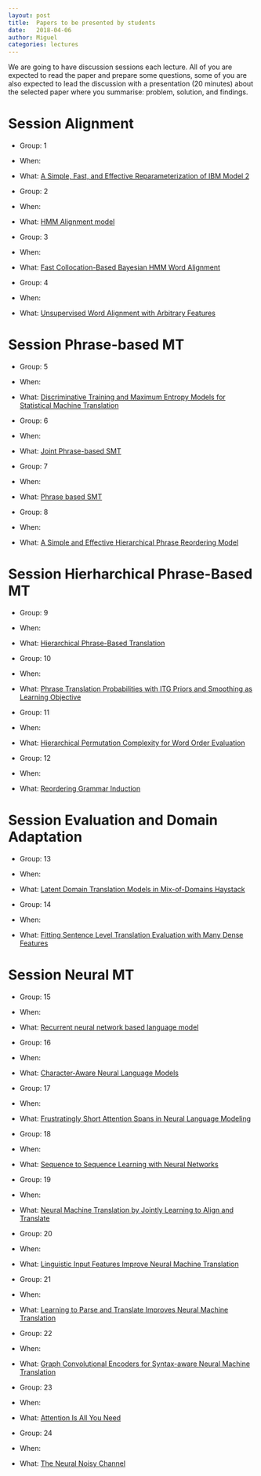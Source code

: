 ```yaml
---
layout: post
title:  Papers to be presented by students
date:   2018-04-06
author: Miguel
categories: lectures
---
```


We are going to have discussion sessions each lecture.
All of you are expected to read the paper and prepare some questions, some of you are also expected to lead the discussion with a presentation (20 minutes) about the selected paper where you summarise: problem, solution, and findings.


# Session Alignment

* Group: 1
* When: 
* What: [A Simple, Fast, and Effective Reparameterization of IBM Model 2](http://www.aclweb.org/anthology/N13-1073.pdf)



* Group: 2
* When: 
* What: [HMM Alignment model](https://www.mitpressjournals.org/doi/10.1162/089120103321337421)

* Group: 3
* When: 
* What: [Fast Collocation-Based Bayesian HMM Word Alignment](http://www.aclweb.org/anthology/C/C16/C16-1296.pdf)

* Group: 4
* When: 
* What: [Unsupervised Word Alignment with Arbitrary Features](http://www.aclweb.org/anthology/P11-1042)


# Session Phrase-based MT

* Group: 5
* When: 
* What: [Discriminative Training and Maximum Entropy Models for Statistical Machine Translation](http://www.aclweb.org/anthology/P02-1038)

* Group: 6
* When: 
* What: [Joint Phrase-based SMT](http://citeseerx.ist.psu.edu/viewdoc/summary?doi=10.1.1.19.4471)

* Group: 7
* When: 
* What: [Phrase based SMT](http://acl.ldc.upenn.edu/N/N03/N03-1017.pdf)

* Group: 8
* When: 
* What: [A Simple and Effective Hierarchical Phrase Reordering Model](http://www.aclweb.org/anthology/D08-1089.pdf)

# Session Hierharchical Phrase-Based MT

* Group: 9
* When: 
* What: [Hierarchical Phrase-Based Translation](https://www.mitpressjournals.org/doi/pdf/10.1162/coli.2007.33.2.201)

* Group: 10
* When: 
* What: [Phrase Translation Probabilities with ITG Priors and Smoothing as Learning Objective](http://www.aclweb.org/anthology/D08-1066)

* Group: 11
* When: 
* What: [Hierarchical Permutation Complexity for Word Order Evaluation](http://aclweb.org/anthology/C/C16/C16-1204.pdf)

* Group: 12
* When: 
* What: [Reordering Grammar Induction](http://aclweb.org/anthology/D15-1005.pdf)

# Session Evaluation and Domain Adaptation

* Group: 13
* When: 
* What: [Latent Domain Translation Models in Mix-of-Domains Haystack](http://aclweb.org/anthology/C/C16/C16-1204.pdf)

* Group: 14
* When: 
* What: [Fitting Sentence Level Translation Evaluation with Many Dense Features](http://aclweb.org/anthology/C/C16/C16-1204.pdf)


# Session Neural MT

* Group: 15
* When: 
* What: [Recurrent neural network based language model](http://www.fit.vutbr.cz/research/groups/speech/publi/2010/mikolov_interspeech2010_IS100722.pdf)

* Group: 16
* When:
* What: [Character-Aware Neural Language Models](https://arxiv.org/pdf/1508.06615.pdf)

* Group: 17
* When:
* What: [Frustratingly Short Attention Spans in Neural Language Modeling](https://arxiv.org/pdf/1702.04521.pdf)

* Group: 18
* When:
* What: [Sequence to Sequence Learning with Neural Networks](https://papers.nips.cc/paper/5346-sequence-to-sequence-learning-with-neural-networks.pdf)

* Group: 19
* When:
* What: [Neural Machine Translation by Jointly Learning to Align and Translate](https://arxiv.org/pdf/1409.0473.pdf)

* Group: 20
* When:
* What: [Linguistic Input Features Improve Neural Machine Translation](http://www.aclweb.org/anthology/W16-2209.pdf)


* Group: 21
* When:
* What: [Learning to Parse and Translate Improves Neural Machine Translation](https://arxiv.org/pdf/1702.03525.pdf)

* Group: 22
* When:
* What: [Graph Convolutional Encoders for Syntax-aware Neural Machine Translation](http://aclweb.org/anthology/D/D17/D17-1209.pdf)

* Group: 23
* When:
* What: [Attention Is All You Need](https://arxiv.org/abs/1706.03762)

* Group: 24
* When:
* What: [The Neural Noisy Channel](https://arxiv.org/pdf/1702.03525.pdf)




